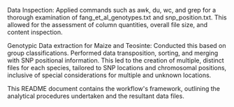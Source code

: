 Data Inspection: Applied commands such as awk, du, wc, and grep for a thorough examination of fang_et_al_genotypes.txt and snp_position.txt. This allowed for the assessment of column quantities, overall file size, and content inspection.

Genotypic Data extraction for Maize and Teosinte: Conducted this based on group classifications. Performed data transposition, sorting, and merging with SNP positional information. This led to the creation of multiple, distinct files for each species, tailored to SNP locations and chromosomal positions, inclusive of special considerations for multiple and unknown locations.

This README document contains the workflow's framework, outlining the analytical procedures undertaken and the resultant data files.

